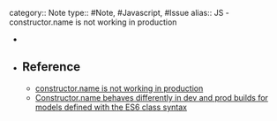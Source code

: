 category:: Note
type:: #Note, #Javascript, #Issue
alias:: JS - constructor.name is not working in production

-
- ## Reference
	- [constructor.name is not working in production](https://dev.to/gaurangdhorda/constructor-name-is-not-working-in-production-3ik4)
	- [Constructor.name behaves differently in dev and prod builds for models defined with the ES6 class syntax](https://discuss.emberjs.com/t/constructor-name-behaves-differently-in-dev-and-prod-builds-for-models-defined-with-the-es6-class-syntax/15572)